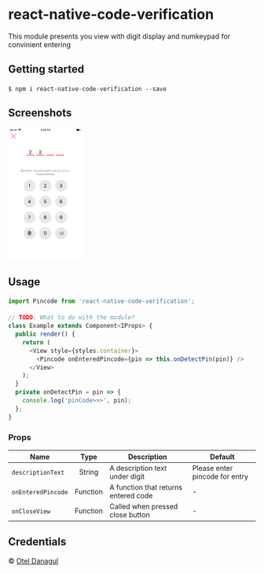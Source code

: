 
# react-native-code-verification
This module presents you view with digit display and numkeypad for convinient entering

## Getting started

`$ npm i react-native-code-verification --save`


## Screenshots
<img src="/screenshots/second.png?raw=true" width="30%"> 

## Usage
```javascript
import Pincode from 'react-native-code-verification';

// TODO: What to do with the module?
class Example extends Component<IProps> {
  public render() {
    return (
      <View style={styles.container}>
        <Pincode onEnteredPincode={pin => this.onDetectPin(pin)} />
      </View>
    );
  }
  private onDetectPin = pin => {
    console.log('pinCode>>>', pin);
  };
}
```

### Props
| Name | Type | Description | Default |
| ---- | :---: | --- | --- |
| ```descriptionText``` | String  | A description text under digit | Please enter pincode for entry
| ```onEnteredPincode``` | Function  | A function that returns entered code | -
| ```onCloseView``` | Function  | Called when pressed close button| -

## Credentials
© [Otel Danagul](https://github.com/danchokobo)
